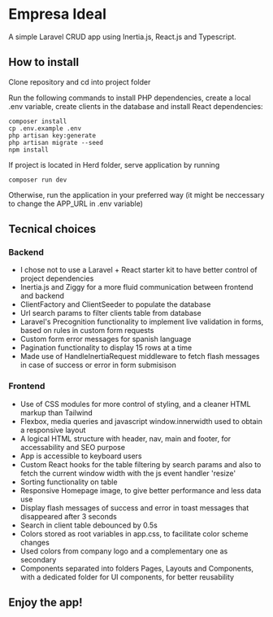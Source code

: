 # Empresa Ideal

A simple Laravel CRUD app using Inertia.js, React.js and Typescript.

## How to install

Clone repository and cd into project folder

Run the following commands to install PHP dependencies, create a local .env variable, create clients in the database and install React dependencies:

```
composer install
cp .env.example .env
php artisan key:generate
php artisan migrate --seed
npm install

```
If project is located in Herd folder, serve application by running

```
composer run dev
```

Otherwise, run the application in your preferred way (it might be neccessary to change the APP_URL in .env variable)

## Tecnical choices

### Backend
- I chose not to use a Laravel + React starter kit to have better control of project dependencies
- Inertia.js and Ziggy for a more fluid communication between frontend and backend
- ClientFactory and ClientSeeder to populate the database
- Url search params to filter clients table from database
- Laravel's Precognition functionality to implement live validation in forms, based on rules in custom form requests
- Custom form error messages for spanish language
- Pagination functionality to display 15 rows at a time
- Made use of HandleInertiaRequest middleware to fetch flash messages in case of success or error in form submisison

### Frontend
- Use of CSS modules for more control of styling, and a cleaner HTML markup than Tailwind
- Flexbox, media queries and javascript window.innerwidth used to obtain a responsive layout
- A logical HTML structure with header, nav, main and footer, for accessability and SEO purpose
- App is accessible to keyboard users
- Custom React hooks for the table filtering by search params and also to fetch the current window width with the js event handler 'resize'
- Sorting functionality on table
- Responsive Homepage image, to give better performance and less data use
- Display flash messages of success and error in toast messages that disappeared after 3 seconds
- Search in client table debounced by 0.5s
- Colors stored as root variables in app.css, to facilitate color scheme changes
- Used colors from company logo and a complementary one as secondary
- Components separated into folders Pages, Layouts and Components, with a dedicated folder for UI components, for better reusability

## Enjoy the app!
